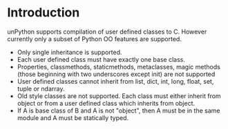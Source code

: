 # Introduction #

unPython supports compilation of user defined classes to C.
However currently only a subset of Python OO features are supported.
  * Only single inheritance is supported.
  * Each user defined class must have exactly one base class.
  * Properties, classmethods, staticmethods, metaclasses, magic methods (those beginning with two underscores except init) are not supported
  * User defined classes cannot inherit from list, dict, int, long, float, set, tuple or ndarray.
  * Old style classes are not supported. Each class must either inherit from object or from a user defined class which inherits from object.
  * If A is base class of B and A is not "object", then A must be in the same module and A must be statically typed.